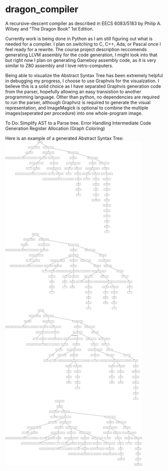# dragon_compiler
A recursive-descent compiler as described in EECS 6083/5183 by Philip A. Wilsey and "The Dragon Book" 1st Edition.


Currently work is being done in Python as I am still figuring out what is needed for a compiler. I plan on switching to C, C++, Ada, or Pascal once I feel ready for a rewrite. The course project description reccomends generating LLVM assembly for the code generation, I might look into that but right now I plan on generating Gameboy assembly code, as it is very similar to Z80 assembly and I love retro-computers.

Being able to visualize the Abstract Syntax Tree has been extremely helpful in debugging my progress, I choose to use Graphvis for the visualzation. I believe this is a solid choice as I have separated Graphvis generation code from the parser, hopefully allowing an easy transistion to another programming language. Other than python, no dependencies are required to run the parser, although Graphviz is required to generate the visual representation, and ImageMagick is optional to combine the multiple images(seperated per procedure) into one whole-program image.

To Do:
Simplify AST to a Parse tree.
Error Handling
Intermediate Code Generation
Register Allocation (Graph Coloring)


Here is an example of a generated Abstract Syntax Tree:
![AST_image](https://raw.githubusercontent.com/boxerbomb/dragon_compiler/main/parser/final_tree.png)
